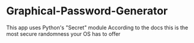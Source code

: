 # Graphical-Password-Generator

This app uses Python's "Secret" module 
According to the docs this is the most secure randomness your OS has to offer
